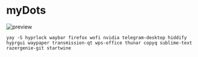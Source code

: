 # myDots

![preview](https://github.com/NedoJavadev/myDots/blob/main/preview/preview.png)


```
yay -S hyprlock waybar firefox wofi nvidia telegram-desktop hiddify hyprgui waypaper transmission-qt wps-office thunar copyq sublime-text razergenie-git startwine
```

